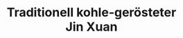 ---
title: Traditionell kohle-gerösteter Jin&nbsp;Xuan
color: orange
roasting-method: traditionelle Holzkohleröstung
info: Stärkere Holzkohleröstung, wie es traditionell üblich ist.

shop: Taiwan Tea Crafts
shop-url: https://www.taiwanteacrafts.com/product/high-mountain-charcoal-pit-fired-oolong-tea
order-id: 2022-ttc-1
order-date: Januar&nbsp;2022
price: 0,25&hairsp;$/g
key: 5

show-details: true
type: Oolong
country: Taiwan
location: Baguashan
harvest: April 2019
harvest-style: handgepflückt
elevation: 1200m
cultivar: Qing Xin
oxidation: medium
roasting: mittelstarke Holzkohleröstung

gongfu: true
gongfu-temperature: 100°C
gongfu-weight: 5-6&hairsp;g pro 100&hairsp;ml
gongfu-volume: der Gefäßboden bedeckt ist
gongfu-rinse: blitz
gongfu-first: 5 Sekunden
gongfu-second: 5 Sekunden
gongfu-third: 10 Sekunden
gongfu-further: +10 Sekunden pro Aufguss
---